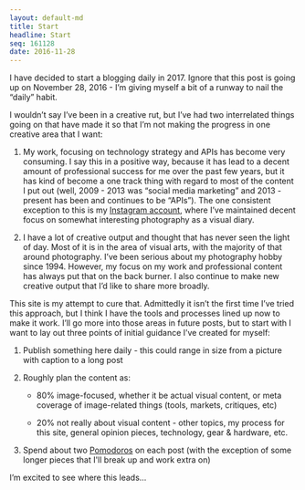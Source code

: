 ```yaml
---
layout: default-md
title: Start
headline: Start
seq: 161128
date: 2016-11-28
---
```


I have decided to start a blogging daily in 2017. Ignore that this post is going up on November 28, 2016 - I’m giving myself a bit of a runway to nail the “daily” habit.

I wouldn’t say I’ve been in a creative rut, but I’ve had two interrelated things going on that have made it so that I’m not making the progress in one creative area that I want:

  1. My work, focusing on technology strategy and APIs has become very consuming. I say this in a positive way, because it has lead to a decent amount of professional success for me over the past few years, but it has kind of become a one track thing with regard to most of the content I put out (well, 2009 - 2013 was “social media marketing” and 2013 - present has been and continues to be “APIs”). The one consistent exception to this is my [Instagram account](http://instagram.com/busse), where I’ve maintained decent focus on somewhat interesting photography as a visual diary.

  2. I have a lot of creative output and thought that has never seen the light of day. Most of it is in the area of visual arts, with the majority of that around photography. I’ve been serious about my photography hobby since 1994. However, my focus on my work and professional content has always put that on the back burner. I also continue to make new creative output that I’d like to share more broadly.

This site is my attempt to cure that. Admittedly it isn’t the first time I’ve tried this approach, but I think I have the tools and processes lined up now to make it work. I’ll go more into those areas in future posts, but to start with I want to lay out three points of initial guidance I’ve created for myself:

  1. Publish something here daily - this could range in size from a picture with caption to a long post

  2. Roughly plan the content as: 

      - 80% image-focused, whether it be actual visual content, or meta coverage of image-related things (tools, markets, critiques, etc)

      - 20% not really about visual content - other topics, my process for this site, general opinion pieces, technology, gear & hardware, etc.

  3. Spend about two [Pomodoros](https://en.wikipedia.org/wiki/Pomodoro_Technique) on each post (with the exception of some longer pieces that I'll break up and work extra on)

I’m excited to see where this leads…
